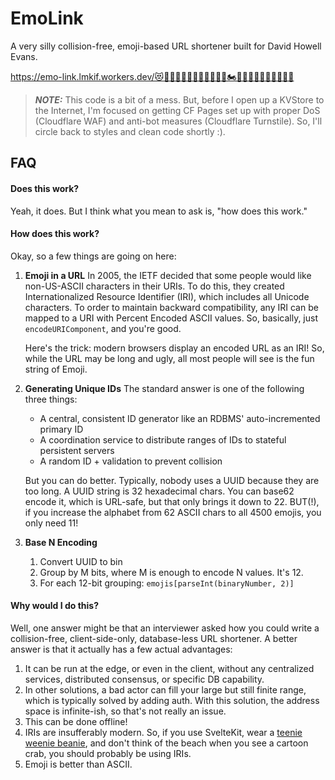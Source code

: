# EmoLink

A very silly collision-free, emoji-based URL shortener built for David Howell Evans.

https://emo-link.lmkif.workers.dev/😻👩🏿‍🤝‍👨🏾👃🏾🛴👩🏾‍🎨🏍️🤷🏻‍♀🧑🏻‍🎨🧹🚚✋🏽

> **_NOTE:_** This code is a bit of a mess. But, before I open up a KVStore to the Internet, I'm focused on getting CF Pages set up with proper DoS (Cloudflare WAF) and anti-bot measures (Cloudflare Turnstile). So, I'll circle back to styles and clean code shortly :).

## FAQ

#### Does this work?

Yeah, it does. But I think what you mean to ask is, "how does this work."

#### How does this work?

Okay, so a few things are going on here:

1. **Emoji in a URL**
   In 2005, the IETF decided that some people would like non-US-ASCII characters in their URIs. To do this, they created Internationalized Resource Identifier (IRI), which includes all Unicode characters. To order to maintain backward compatibility, any IRI can be mapped to a URI with Percent Encoded ASCII values. So, basically, just `encodeURIComponent`, and you're good.

   Here's the trick: modern browsers display an encoded URL as an IRI! So, while the URL may be long and ugly, all most people will see is the fun string of Emoji.

2. **Generating Unique IDs**
   The standard answer is one of the following three things:

   - A central, consistent ID generator like an RDBMS' auto-incremented primary ID
   - A coordination service to distribute ranges of IDs to stateful persistent servers
   - A random ID + validation to prevent collision

   But you can do better. Typically, nobody uses a UUID because they are too long. A UUID string is 32 hexadecimal chars. You can base62 encode it, which is URL-safe, but that only brings it down to 22. BUT(!), if you increase the alphabet from 62 ASCII chars to all 4500 emojis, you only need 11!

3. **Base N Encoding**
   1. Convert UUID to bin
   2. Group by M bits, where M is enough to encode N values. It's 12.
   3. For each 12-bit grouping: `emojis[parseInt(binaryNumber, 2)]`

#### Why would I do this?

Well, one answer might be that an interviewer asked how you could write a collision-free, client-side-only, database-less URL shortener. A better answer is that it actually has a few actual advantages:

1. It can be run at the edge, or even in the client, without any centralized services, distributed consensus, or specific DB capability.
2. In other solutions, a bad actor can fill your large but still finite range, which is typically solved by adding auth. With this solution, the address space is infinite-ish, so that's not really an issue.
3. This can be done offline!
4. IRIs are insufferably modern. So, if you use SvelteKit, wear a [teenie weenie beanie](https://youtu.be/9r5XVdKKcas), and don't think of the beach when you see a cartoon crab, you should probably be using IRIs.
5. Emoji is better than ASCII.

